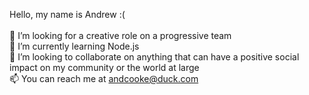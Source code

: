 Hello, my name is Andrew :( <BR><BR>
👀 I’m looking for a creative role on a progressive team<BR>
🌱 I’m currently learning Node.js<BR>
💞️ I’m looking to collaborate on anything that can have a positive social impact on my community or the world at large<BR>
📫 You can reach me at andcooke@duck.com<BR>
